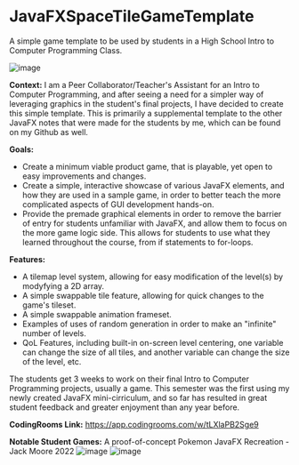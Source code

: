 # JavaFXSpaceTileGameTemplate
A simple game template to be used by students in a High School Intro to Computer Programming Class.

![image](https://user-images.githubusercontent.com/72285578/169949156-4f8d7c85-3dff-4a3a-83f9-fb7ed8f832b2.png)


**Context:** I am a Peer Collaborator/Teacher's Assistant for an Intro to Computer Programming, and after seeing a need for a simpler way of leveraging graphics in the student's final projects, I have decided to create this simple template. This is primarily a supplemental template to the other JavaFX notes that were made for the students by me, which can be found on my Github as well.

**Goals:**
- Create a minimum viable product game, that is playable, yet open to easy improvements and changes.
- Create a simple, interactive showcase of various JavaFX elements, and how they are used in a sample game, in order to better teach the more complicated aspects of GUI development hands-on.
- Provide the premade graphical elements in order to remove the barrier of entry for students unfamiliar with JavaFX, and allow them to focus on the more game logic side. This allows for students to use what they learned throughout the course, from if statements to for-loops.

**Features:**
- A tilemap level system, allowing for easy modification of the level(s) by modyfying a 2D array.
- A simple swappable tile feature, allowing for quick changes to the game's tileset.
- A simple swappable animation frameset. 
- Examples of uses of random generation in order to make an "infinite" number of levels.
- QoL Features, including built-in on-screen level centering, one variable can change the size of all tiles, and another variable can change the size of the level, etc.

The students get 3 weeks to work on their final Intro to Computer Programming projects, usually a game. This semester was the first using my newly created JavaFX mini-cirriculum, and so far has resulted in great student feedback and greater enjoyment than any year before.

**CodingRooms Link:** https://app.codingrooms.com/w/tLXlaPB2Sge9 

**Notable Student Games:**
A proof-of-concept Pokemon JavaFX Recreation - Jack Moore 2022
![image](https://user-images.githubusercontent.com/72285578/169948309-5da155c8-bfe6-4380-9842-419cb39d9d93.png)
![image](https://user-images.githubusercontent.com/72285578/169948368-f70b9d8f-1f11-4696-a7da-886fbbde88fb.png)
